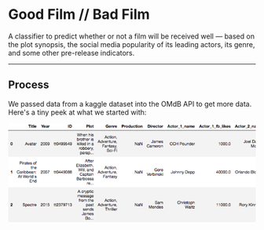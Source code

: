 # Good Film // Bad Film

A classifier to predict whether or not a film will be received well — based on the plot synopsis, the social media popularity of its leading actors, its genre, and some other pre-release indicators.

___
## Process


We passed data from a kaggle dataset into the OMdB API to get more data. Here's a tiny peek at what we started with:

![](/media/data.png)

